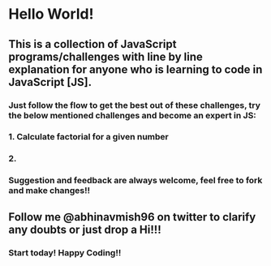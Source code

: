 # Hello World!


## This is a collection of JavaScript programs/challenges with line by line explanation for anyone who is learning to code in JavaScript [JS].




### Just follow the flow to get the best out of these challenges, try the below mentioned challenges and become an expert in JS:

### 1. Calculate factorial for a given number
### 2. 




### Suggestion and feedback are always welcome, feel free to fork and make changes!!


## Follow me @abhinavmish96 on twitter to clarify any doubts or just drop a Hi!!!


### Start today! Happy Coding!!